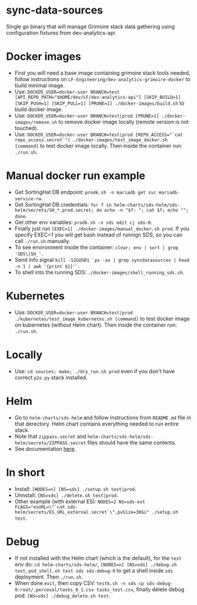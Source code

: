 # sync-data-sources

Single go binary that will manage Grimoire stack data gathering using configuration fixtures from dev-analytics-api


# Docker images

- First you will need a base image containing grimoire stack tools needed, follow instructions on `LF-Engineering/dev-analytics-grimoire-docker` to build minimal image.
- Use: `DOCKER_USER=docker-user BRANCH=test [API_REPO_PATH="$HOME/dev/LF/dev-analytics-api"] [SKIP_BUILD=1] [SKIP_PUSH=1] [SKIP_PULL=1] [PRUNE=1] ./docker-images/build.sh` to build docker image.
- Use: `DOCKER_USER=docker-user BRANCH=test|prod [PRUNE=1] ./docker-images/remove.sh` to remove docker image locally (remote version is not touched).
- Use: `` DOCKER_USER=docker-user BRANCH=test|prod [REPO_ACCESS="`cat repo_access.secret`"] ./docker-images/test_image_docker.sh [command] `` to test docker image locally. Then inside the container run: `./run.sh`.


# Manual docker run example

- Get SortingHat DB endpoint: `prodk.sh -n mariadb get svc mariadb-service-rw`.
- Get SortingHat DB credentials: `for f in helm-charts/sds-helm/sds-helm/secrets/SH_*.prod.secret; do echo -n "$f: "; cat $f; echo ""; done`.
- Get other env variables: `prodk.sh -n sds edit cj sds-0`.
- Finally just run `[EXEC=1] ./docker-images/manual_docker.sh prod`. If you specify EXEC=1 you will get bash instead of runnign SDS, so you can call `./run.sh` manually.
- To see environment inside the container: `clear; env | sort | grep 'SDS\|SH_'`.
- Send info signal `` kill -SIGUSR1 `ps -ax | grep syncdatasources | head -n 1 | awk '{print $1}'` ``.
- To shell into the running SDS: `./docker-images/shell_running_sds.sh`.


# Kubernetes

- Use: `DOCKER_USER=docker-user BRANCH=test|prod ./kubernetes/test_image_kubernetes.sh [command]` to test docker image on kubernetes (without Helm chart). Then inside the container run: `./run.sh`.


# Locally

- Use: `cd sources; make; ./dry_run.sh prod` even if you don't have correct `p2o.py` stack installed.


# Helm

- Go to `helm-charts/sds-helm` and follow instructions from `README.md` file in that derectory. Helm chart contains everything needed to run entire stack.
- Note that `zippass.secret` and `helm-charts/sds-helm/sds-helm/secrets/ZIPPASS.secret` files should have the same contents.
- See documentation [here](https://github.com/LF-Engineering/sync-data-sources/blob/master/helm-charts/sds-helm/README.md).

# In short

- Install: `[NODES=n] [NS=sds] ./setup.sh test|prod`.
- Unnstall: `[NS=sds] ./delete.sh test|prod`.
- Other example (with external ES): `` NODES=2 NS=sds-ext FLAGS="esURL=\"`cat sds-helm/secrets/ES_URL_external.secret`\",pvSize=30Gi" ./setup.sh test ``.

# Debug

- If not installed with the Helm chart (which is the default), for the `test` env do: `cd helm-charts/sds-helm/`, `[NODES=n] [NS=sds] ./debug.sh test`, `pod_shell.sh test sds sds-debug-0` to get a shell inside `sds` deployment. Then `./run.sh`.
- When done `exit`, then copy CSV: `testk.sh -n sds cp sds-debug-0:root/.perceval/tasks_0_1.csv tasks_test.csv`, finally delete debug pod: `[NS=sds] ./debug_delete.sh test`.
